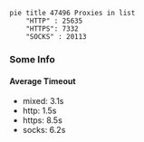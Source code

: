 
```mermaid
pie title 47496 Proxies in list
    "HTTP" : 25635
    "HTTPS": 7332
    "SOCKS" : 20113
```

### Some Info
#### Average Timeout

- mixed: 3.1s
- http: 1.5s
- https: 8.5s
- socks: 6.2s